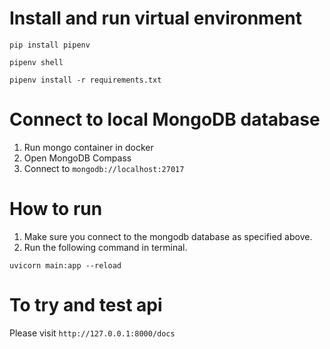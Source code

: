 # Install and run virtual environment
```
pip install pipenv
```
```
pipenv shell
```
```
pipenv install -r requirements.txt
```

# Connect to local MongoDB database
1. Run mongo container in docker
2. Open MongoDB Compass
3. Connect to ```mongodb://localhost:27017```


# How to run 
1. Make sure you connect to the mongodb database as specified above.
2. Run the following command in terminal.
```
uvicorn main:app --reload
```

# To try and test api 
Please visit 
```http://127.0.0.1:8000/docs```